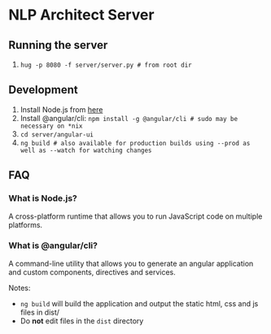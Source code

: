 # NLP Architect Server

## Running the server
1. `hug -p 8080 -f server/server.py # from root dir`

## Development
1. Install Node.js from [here](https://nodejs.org/en/)
2. Install @angular/cli: `npm install -g @angular/cli # sudo may be necessary on *nix`
3. `cd server/angular-ui`
4. `ng build # also available for production builds using --prod as well as --watch for watching changes`

## FAQ

### What is Node.js?
A cross-platform runtime that allows you to run JavaScript code on multiple platforms.

### What is @angular/cli?
A command-line utility that allows you to generate an angular application and custom components, directives and services.

Notes:
* `ng build` will build the application and output the static html, css and js files in dist/
* Do **not** edit files in the `dist` directory
